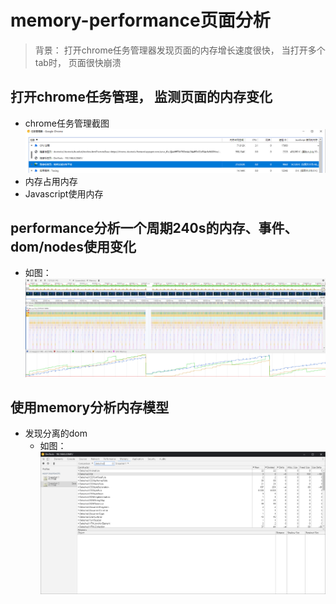 memory-performance页面分析
=========
> 背景： 打开chrome任务管理器发现页面的内存增长速度很快， 当打开多个tab时， 页面很快崩溃

## 打开chrome任务管理， 监测页面的内存变化
- chrome任务管理截图
    ![](/asset/chrome-task.jpg)
- 内存占用内存
- Javascript使用内存

## performance分析一个周期240s的内存、事件、dom/nodes使用变化
  - 如图：
    ![](/asset/240s-performance.jpg)

## 使用memory分析内存模型
  - 发现分离的dom
    - 如图：
      ![](/asset/detached-dom.jpg)


